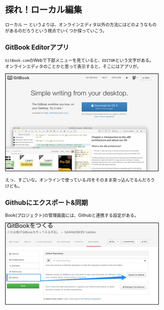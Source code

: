 # 探れ！ローカル編集

ローカル ー というよりは、オンラインエディタ以外の方法にはどのようなものがあるのだろうという視点でいくつか探っていこう。


## GitBook Editorアプリ

`GitBook.com`のWebで下部メニューを見ていると、`EDITOR`という文字がある。
オンラインエディタのことかと思って表示すると、そこにはアプリが。

![](Gitbook_editor.jpg)

えっ、すごいな。オンラインで使っているJSをそのまま突っ込んでるんだろうけども。


## Githubにエクスポート&同期

Book(プロジェクト)の管理画面には、Githubと連携する設定がある。

![](github_exporter2.jpg)